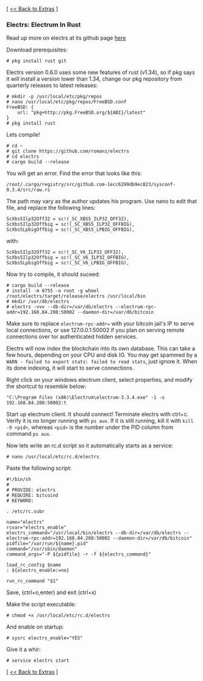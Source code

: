 [ [<< Back to Extras](https://github.com/seth586/guides/blob/master/FreeNAS/extras.md) ]

### Electrs: Electrum In Rust

Read up more on electrs at its github page [here](https://github.com/romanz/electrs)


Download prerequisites:
```
# pkg install rust git
```
Electrs version 0.6.0 uses some new features of rust (v1.34), so if pkg says it will install a version lower than 1.34, change our pkg repository from quarterly releases to latest releases:
```
# mkdir -p /usr/local/etc/pkg/repos
# nano /usr/local/etc/pkg/repos/FreeBSD.conf
FreeBSD: {
    url: "pkg+http://pkg.FreeBSD.org/${ABI}/latest"
}
# pkg install rust
```

Lets compile!

```
# cd ~
# git clone https://github.com/romanz/electrs
# cd electrs
# cargo build --release
```
You will get an error. Find the error that looks like this:
```
/root/.cargo/registry/src/github.com-1ecc6299db9ec823/sysconf-0.3.4/src/raw.rs
```
The path may vary as the author updates his program. Use nano to edit that file, and replace the following lines:
```
ScXbs5Ilp32Off32 = sc!(_SC_XBS5_ILP32_OFF32),
ScXbs5Ilp32Offbig = sc!(_SC_XBS5_ILP32_OFFBIG),
ScXbs5LpbigOffbig = sc!(_SC_XBS5_LPBIG_OFFBIG),
```
with:
```
ScXbs5Ilp32Off32 = sc!(_SC_V6_ILP32_OFF32),
ScXbs5Ilp32Offbig = sc!(_SC_V6_ILP32_OFFBIG),
ScXbs5LpbigOffbig = sc!(_SC_V6_LPBIG_OFFBIG),
```

Now try to compile, it should suceed:
```
# cargo build --release
# install -m 0755 -o root -g wheel /root/electrs/target/release/electrs /usr/local/bin
# mkdir /var/db/electrs
# electrs -vvv --db-dir=/var/db/electrs --electrum-rpc-addr=192.168.84.208:50002 --daemon-dir=/var/db/bitcoin
```
Make sure to replace `electrum-rpc-addr=` with your bitcoin jail's IP to serve local connections, or use 127.0.0.1:50002 if you plan on serving remote connections over tor authenticated hidden services.

Electrs will now index the blockchain into its own database. This can take a few hours, depending on your CPU and disk IO. You may get spammed by a `WARN - failed to export stats: failed to read stats`, just ignore it. When its done indexing, it will start to serve connections.

Right click on your windows electrum client, select properties, and modify the shortcut to resemble below:
```
"C:\Program Files (x86)\Electrum\electrum-3.3.4.exe" -1 -s 192.168.84.208:50002:t
```
Start up electrum client. It should connect! Terminate electrs with ctrl+c. Verify it is no longer running with `ps aux`. If it is still running, kill it with `kill -9 <pid>`, whereas `<pid>` is the number under the PID column from command `ps aux`. 

Now lets write an rc.d script so it automatically starts as a service:

```
# nano /usr/local/etc/rc.d/electrs
```

Paste the following script:
```
#!/bin/sh
#
# PROVIDE: electrs
# REQUIRE: bitcoind
# KEYWORD:

. /etc/rc.subr

name="electrs"
rcvar="electrs_enable"
electrs_command="/usr/local/bin/electrs --db-dir=/var/db/electrs --electrum-rpc-addr=192.168.84.208:50002 --daemon-dir=/var/db/bitcoin"
pidfile="/var/run/${name}.pid"
command="/usr/sbin/daemon"
command_args="-P ${pidfile} -r -f ${electrs_command}"

load_rc_config $name
: ${electrs_enable:=no}

run_rc_command "$1"
```
Save, (ctrl+o,enter) and exit (ctrl+x)

Make the script executable:
```
# chmod +x /usr/local/etc/rc.d/electrs
```
And enable on startup:
```
# sysrc electrs_enable="YES"
```
Give it a whir:
```
# service electrs start
```
[ [<< Back to Extras](https://github.com/seth586/guides/blob/master/FreeNAS/extras.md) ]
